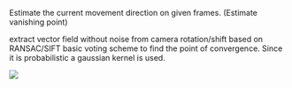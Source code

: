 Estimate the current movement direction on given frames. (Estimate vanishing point)

extract vector field without noise from camera rotation/shift based on RANSAC/SIFT
basic voting scheme to find the point of convergence.
Since it is probabilistic a gaussian kernel is used.

![](https://github.com/JiayouQin/H-Splitter/blob/main/vainishingPointEstimator/Motion%20Estimation%20with%20mask.gif?raw=true)

